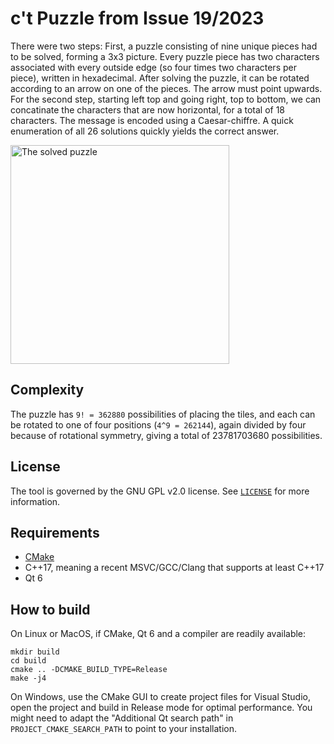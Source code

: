 # c't Puzzle from Issue 19/2023

There were two steps:
First, a puzzle consisting of nine unique pieces had to be solved, forming a 3x3 picture.
Every puzzle piece has two characters associated with every outside edge (so four times two characters per piece), written in hexadecimal.
After solving the puzzle, it can be rotated according to an arrow on one of the pieces.
The arrow must point upwards.
For the second step, starting left top and going right, top to bottom, we can concatinate the characters that are now horizontal, for a total of 18 characters.
The message is encoded using a Caesar-chiffre.
A quick enumeration of all 26 solutions quickly yields the correct answer.

<img src="/solution.png?raw=true" width="350" alt="The solved puzzle">

## Complexity
The puzzle has `9! = 362880` possibilities of placing the tiles, and each can be rotated to one of four positions (`4^9 = 262144`), again divided by four because of rotational symmetry, giving a total of 23781703680 possibilities.

## License
The tool is governed by the GNU GPL v2.0 license. See [`LICENSE`](LICENSE) for more information.

## Requirements
 - [CMake](https://cmake.org/)
 - C++17, meaning a recent MSVC/GCC/Clang that supports at least C++17
 - Qt 6
 
## How to build

On Linux or MacOS, if CMake, Qt 6 and a compiler are readily available:
```
mkdir build
cd build
cmake .. -DCMAKE_BUILD_TYPE=Release
make -j4
```

On Windows, use the CMake GUI to create project files for Visual Studio, open the project and build in Release mode for optimal performance.
You might need to adapt the "Additional Qt search path" in `PROJECT_CMAKE_SEARCH_PATH` to point to your installation.
